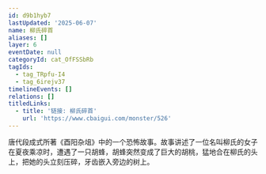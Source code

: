 ```yaml
---
id: d9b1hyb7
lastUpdated: '2025-06-07'
name: 柳氏碎首
aliases: []
layer: 6
eventDate: null
categoryId: cat_OfFSSbRb
tagIds:
  - tag_TRpfu-I4
  - tag_6irejv37
timelineEvents: []
relations: []
titledLinks:
  - title: '链接: 柳氏碎首'
    url: 'https://www.cbaigui.com/monster/526'
---
```

唐代段成式所著《酉阳杂俎》中的一个恐怖故事。故事讲述了一位名叫柳氏的女子在夏夜乘凉时，遭遇了一只胡蜂，胡蜂突然变成了巨大的胡桃，猛地合在柳氏的头上，把她的头立刻压碎，牙齿嵌入旁边的树上。
